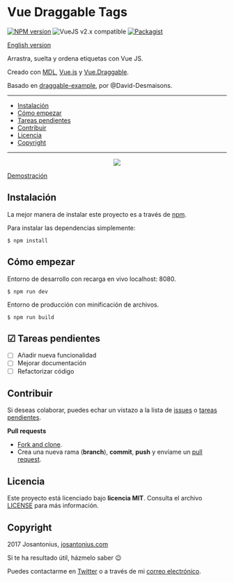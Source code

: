 # Vue Draggable Tags

[![NPM version](https://img.shields.io/npm/v/vue-draggable-tags.svg)](https://www.npmjs.com/package/vue-draggable-tags) ![VueJS v2.x compatible](https://img.shields.io/badge/vue%202.x-compatible-green.svg) [![Packagist](https://img.shields.io/cocoapods/l/AFNetworking.svg)](https://github.com/Josantonius/vue-draggable-tags/blob/master/LICENSE)

[English version](README.md)

Arrastra, suelta y ordena etiquetas con Vue JS.

Creado con [MDL](https://getmdl.io/), [Vue.js](https://vuejs.org/) y [Vue.Draggable](https://github.com/SortableJS/Vue.Draggable).

Basado en [draggable-example](https://github.com/David-Desmaisons/draggable-example), por @David-Desmaisons.

---

- [Instalación](#instalación)
- [Cómo empezar](#cómo-empezar)
- [Tareas pendientes](#-tareas-pendientes)
- [Contribuir](#contribuir)
- [Licencia](#licencia)
- [Copyright](#copyright)

---

<p align="center">
  <a href="https://josantonius.github.io/vue-draggable-tags/" title="Vue Draggable Tags">
  	<img src="example.gif">
  </a>
</p>

[Demostración](https://josantonius.github.io/vue-draggable-tags/)

## Instalación 

La mejor manera de instalar este proyecto es a través de [npm](https://www.npmjs.com/).

Para instalar las dependencias simplemente:

    $ npm install

## Cómo empezar

Entorno de desarrollo con recarga en vivo localhost: 8080.

    $ npm run dev

Entorno de producción con minificación de archivos.

    $ npm run build

## ☑ Tareas pendientes

- [ ] Añadir nueva funcionalidad
- [ ] Mejorar documentación
- [ ] Refactorizar código

## Contribuir

Si deseas colaborar, puedes echar un vistazo a la lista de
[issues](https://github.com/Josantonius/vue-draggable-tags/issues) o [tareas pendientes](#-tareas-pendientes).

**Pull requests**

* [Fork and clone](https://help.github.com/articles/fork-a-repo).
* Crea una nueva rama (**branch**), **commit**, **push** y envíame un
  [pull request](https://help.github.com/articles/using-pull-requests).

## Licencia

Este proyecto está licenciado bajo **licencia MIT**. Consulta el archivo [LICENSE](LICENSE) para más información.

## Copyright

2017 Josantonius, [josantonius.com](https://josantonius.com/)

Si te ha resultado útil, házmelo saber :wink:

Puedes contactarme en [Twitter](https://twitter.com/Josantonius) o a través de mi [correo electrónico](mailto:hello@josantonius.com).